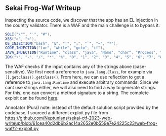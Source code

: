 ## Sekai Frog-Waf Writeup

Inspecting the source code, we discover that the app has an EL injection in the country validator. There is a WAF and the main challenge is to bypass it:

```java
SQLI("\"", "'", "#"),
XSS(">", "<"),
OS_INJECTION("bash", "&", "|", ";", "`", "~", "*"),
CODE_INJECTION("for", "while", "goto", "if"),
JAVA_INJECTION("Runtime", "class", "java", "Name", "char", "Process", "cmd", "eval", "Char", "true", "false"),
IDK("+", "-", "/", "*", "%", "0", "1", "2", "3", "4", "5", "6", "7", "8", "9");
```

The WAF checks if the input contains any of the strings above (case-sensitive). We first need a reference to `java.lang.Class`, for example via `[].getClass().getClass()`. From here, we can use reflection to get a reference to `java.lang.Runtime` and execute arbitrary commands. Since we cant use strings either, we will also need to find a way to generate strings. For this, one can convert a method signature to a string. The complete exploit can be found [here](./solve.py).

Annotator (Pura) note: instead of the default solution script provided by the codebase, I sourced a different exploit.py file from
https://github.com/Neptunians/sekai-ctf-2023-web-writeup/blob/61cea40d2db6b2ac14a2652e0b559e7e24225c23/web-frog-waf/2-exploit.py
